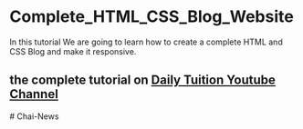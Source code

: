 # Complete_HTML_CSS_Blog_Website
In this tutorial We are going to learn how to create a complete HTML and CSS Blog and make it responsive.

## the complete tutorial on [Daily Tuition Youtube Channel](https://youtu.be/PK_mQwVJxkQ)
#   C h a i - N e w s  
 